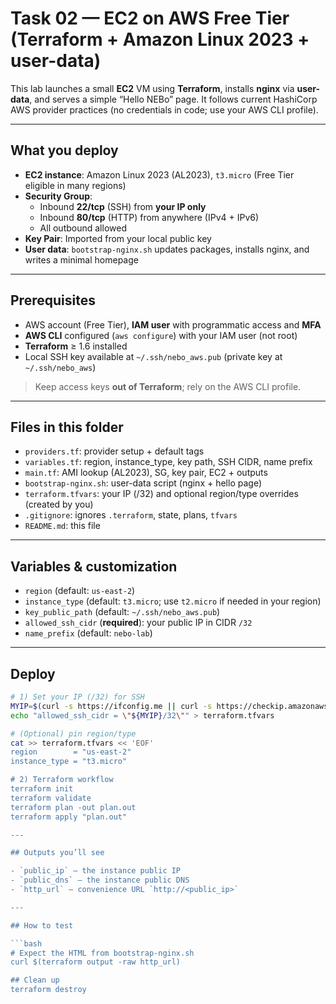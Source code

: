 # Task 02 — EC2 on AWS Free Tier (Terraform + Amazon Linux 2023 + user-data)

This lab launches a small **EC2** VM using **Terraform**, installs **nginx** via **user-data**, and serves a simple “Hello NEBo” page. It follows current HashiCorp AWS provider practices (no credentials in code; use your AWS CLI profile).

---

## What you deploy

- **EC2 instance**: Amazon Linux 2023 (AL2023), `t3.micro` (Free Tier eligible in many regions)
- **Security Group**:
  - Inbound **22/tcp** (SSH) from **your IP only**
  - Inbound **80/tcp** (HTTP) from anywhere (IPv4 + IPv6)
  - All outbound allowed
- **Key Pair**: Imported from your local public key
- **User data**: `bootstrap-nginx.sh` updates packages, installs nginx, and writes a minimal homepage

---

## Prerequisites

- AWS account (Free Tier), **IAM user** with programmatic access and **MFA**
- **AWS CLI** configured (`aws configure`) with your IAM user (not root)
- **Terraform** ≥ 1.6 installed
- Local SSH key available at `~/.ssh/nebo_aws.pub` (private key at `~/.ssh/nebo_aws`)

> Keep access keys **out of Terraform**; rely on the AWS CLI profile.

---

## Files in this folder

- `providers.tf`: provider setup + default tags
- `variables.tf`: region, instance_type, key path, SSH CIDR, name prefix
- `main.tf`: AMI lookup (AL2023), SG, key pair, EC2 + outputs
- `bootstrap-nginx.sh`: user-data script (nginx + hello page)
- `terraform.tfvars`: your IP (/32) and optional region/type overrides (created by you)
- `.gitignore`: ignores `.terraform`, state, plans, `tfvars`
- `README.md`: this file

---

## Variables & customization

- `region` (default: `us-east-2`)
- `instance_type` (default: `t3.micro`; use `t2.micro` if needed in your region)
- `key_public_path` (default: `~/.ssh/nebo_aws.pub`)
- `allowed_ssh_cidr` (**required**): your public IP in CIDR `/32`
- `name_prefix` (default: `nebo-lab`)

---

## Deploy 

```bash
# 1) Set your IP (/32) for SSH
MYIP=$(curl -s https://ifconfig.me || curl -s https://checkip.amazonaws.com)
echo "allowed_ssh_cidr = \"${MYIP}/32\"" > terraform.tfvars

# (Optional) pin region/type
cat >> terraform.tfvars << 'EOF'
region        = "us-east-2"
instance_type = "t3.micro"

# 2) Terraform workflow
terraform init
terraform validate
terraform plan -out plan.out
terraform apply "plan.out"

---

## Outputs you’ll see

- `public_ip` — the instance public IP  
- `public_dns` — the instance public DNS  
- `http_url` — convenience URL `http://<public_ip>`

---

## How to test

```bash
# Expect the HTML from bootstrap-nginx.sh
curl $(terraform output -raw http_url)

## Clean up
terraform destroy

